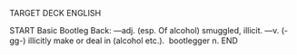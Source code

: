 TARGET DECK
ENGLISH

START
Basic
Bootleg
Back: —adj. (esp. Of alcohol) smuggled, illicit. —v. (-gg-) illicitly make or deal in (alcohol etc.).  bootlegger n.
END
